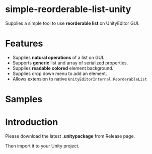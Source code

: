 # simple-reorderable-list-unity
Supplies a simple tool to use **reorderable list** on UnityEditor GUI.

# Features
- Supplies **natural operations** of a list on GUI.
- Supports **generic** list and array of serialized properties.
- Supplies **readable colored** element background.
- Supplies drop down menu to add an element.
- Allows extension to native `UnityEditorInternal.ReorderableList`

# Samples


# Introduction
Please download the latest **.unitypackage** from Release page. 

Then import it to your Unity project.
